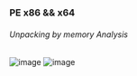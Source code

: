 ### PE x86 && x64
###### Unpacking by memory Analysis
![image](https://github.com/user-attachments/assets/1c08e031-5302-4ddc-9b84-d3089341fe8e)
![image](https://github.com/user-attachments/assets/d51e1be7-f330-4437-889d-ede2c67ca671)

